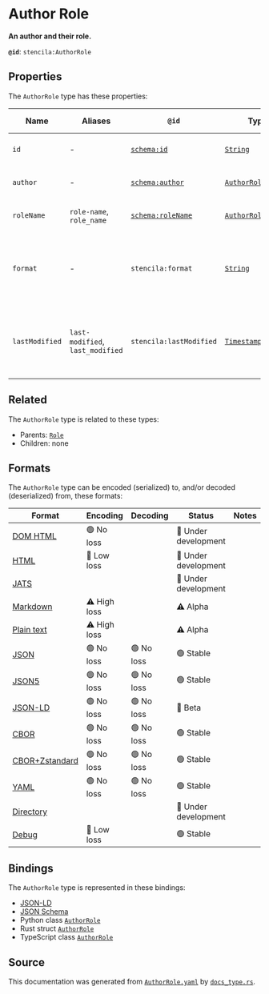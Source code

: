 # Author Role

**An author and their role.**

**`@id`**: `stencila:AuthorRole`

## Properties

The `AuthorRole` type has these properties:

| Name           | Aliases                          | `@id`                                            | Type                                                                                                                   | Description                                                                | Inherited from                                                                                   |
| -------------- | -------------------------------- | ------------------------------------------------ | ---------------------------------------------------------------------------------------------------------------------- | -------------------------------------------------------------------------- | ------------------------------------------------------------------------------------------------ |
| `id`           | -                                | [`schema:id`](https://schema.org/id)             | [`String`](https://github.com/stencila/stencila/blob/main/docs/reference/schema/data/string.md)                        | The identifier for this item.                                              | [`Entity`](https://github.com/stencila/stencila/blob/main/docs/reference/schema/other/entity.md) |
| `author`       | -                                | [`schema:author`](https://schema.org/author)     | [`AuthorRoleAuthor`](https://github.com/stencila/stencila/blob/main/docs/reference/schema/works/author-role-author.md) | The entity acting as an author.                                            | -                                                                                                |
| `roleName`     | `role-name`, `role_name`         | [`schema:roleName`](https://schema.org/roleName) | [`AuthorRoleName`](https://github.com/stencila/stencila/blob/main/docs/reference/schema/works/author-role-name.md)     | The role played by the author.                                             | -                                                                                                |
| `format`       | -                                | `stencila:format`                                | [`String`](https://github.com/stencila/stencila/blob/main/docs/reference/schema/data/string.md)                        | The format that the author used to perform the role. e.g. Markdown, Python | -                                                                                                |
| `lastModified` | `last-modified`, `last_modified` | `stencila:lastModified`                          | [`Timestamp`](https://github.com/stencila/stencila/blob/main/docs/reference/schema/data/timestamp.md)                  | Timestamp of most recent modification, by the author, in the role.         | -                                                                                                |

## Related

The `AuthorRole` type is related to these types:

- Parents: [`Role`](https://github.com/stencila/stencila/blob/main/docs/reference/schema/other/role.md)
- Children: none

## Formats

The `AuthorRole` type can be encoded (serialized) to, and/or decoded (deserialized) from, these formats:

| Format                                                                                               | Encoding     | Decoding  | Status              | Notes |
| ---------------------------------------------------------------------------------------------------- | ------------ | --------- | ------------------- | ----- |
| [DOM HTML](https://github.com/stencila/stencila/blob/main/docs/reference/formats/dom.html.md)        | 🟢 No loss    |           | 🚧 Under development |       |
| [HTML](https://github.com/stencila/stencila/blob/main/docs/reference/formats/html.md)                | 🔷 Low loss   |           | 🚧 Under development |       |
| [JATS](https://github.com/stencila/stencila/blob/main/docs/reference/formats/jats.md)                |              |           | 🚧 Under development |       |
| [Markdown](https://github.com/stencila/stencila/blob/main/docs/reference/formats/markdown.md)        | ⚠️ High loss |           | ⚠️ Alpha            |       |
| [Plain text](https://github.com/stencila/stencila/blob/main/docs/reference/formats/text.md)          | ⚠️ High loss |           | ⚠️ Alpha            |       |
| [JSON](https://github.com/stencila/stencila/blob/main/docs/reference/formats/json.md)                | 🟢 No loss    | 🟢 No loss | 🟢 Stable            |       |
| [JSON5](https://github.com/stencila/stencila/blob/main/docs/reference/formats/json5.md)              | 🟢 No loss    | 🟢 No loss | 🟢 Stable            |       |
| [JSON-LD](https://github.com/stencila/stencila/blob/main/docs/reference/formats/jsonld.md)           | 🟢 No loss    | 🟢 No loss | 🔶 Beta              |       |
| [CBOR](https://github.com/stencila/stencila/blob/main/docs/reference/formats/cbor.md)                | 🟢 No loss    | 🟢 No loss | 🟢 Stable            |       |
| [CBOR+Zstandard](https://github.com/stencila/stencila/blob/main/docs/reference/formats/cbor.zstd.md) | 🟢 No loss    | 🟢 No loss | 🟢 Stable            |       |
| [YAML](https://github.com/stencila/stencila/blob/main/docs/reference/formats/yaml.md)                | 🟢 No loss    | 🟢 No loss | 🟢 Stable            |       |
| [Directory](https://github.com/stencila/stencila/blob/main/docs/reference/formats/directory.md)      |              |           | 🚧 Under development |       |
| [Debug](https://github.com/stencila/stencila/blob/main/docs/reference/formats/debug.md)              | 🔷 Low loss   |           | 🟢 Stable            |       |

## Bindings

The `AuthorRole` type is represented in these bindings:

- [JSON-LD](https://stencila.org/AuthorRole.jsonld)
- [JSON Schema](https://stencila.org/AuthorRole.schema.json)
- Python class [`AuthorRole`](https://github.com/stencila/stencila/blob/main/python/python/stencila/types/author_role.py)
- Rust struct [`AuthorRole`](https://github.com/stencila/stencila/blob/main/rust/schema/src/types/author_role.rs)
- TypeScript class [`AuthorRole`](https://github.com/stencila/stencila/blob/main/ts/src/types/AuthorRole.ts)

## Source

This documentation was generated from [`AuthorRole.yaml`](https://github.com/stencila/stencila/blob/main/schema/AuthorRole.yaml) by [`docs_type.rs`](https://github.com/stencila/stencila/blob/main/rust/schema-gen/src/docs_type.rs).
